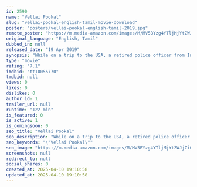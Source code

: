 ```yaml
---
id: 2590
name: "Vellai Pookal"
slug: "vellai-pookal-english-tamil-movie-download"
poster: "posters/vellai-pookal-english-tamil-2019.jpg"
remote_poster: "https://m.media-amazon.com/images/M/MV5BYzg4YTljMjYtZWJjZi00MGM0LWE0ZjgtZThkNTM1ZmU0MmRjXkEyXkFqcGdeQXVyODIwMDI1NjM@._V1_SX300.jpg"
original_language: "English, Tamil"
dubbed_in: null
released_date: "19 Apr 2019"
synopsis: "While on a trip to the USA, a retired police officer from India solves a series of clueless crimes in his neighborhood, relying only on his power of reasoning."
type: "movie"
rating: "7.1"
imdbid: "tt10055770"
tmdbid: null
views: 0
likes: 0
dislikes: 0
author_id: 1
trailer_url: null
runtime: "122 min"
is_featured: 0
is_active: 1
is_comingsoon: 0
seo_title: "Vellai Pookal"
seo_description: "While on a trip to the USA, a retired police officer from India solves a series of clueless crimes in his neighborhood, relying only on his power of reasoning."
seo_keywords: "\"Vellai Pookal\""
seo_image: "https://m.media-amazon.com/images/M/MV5BYzg4YTljMjYtZWJjZi00MGM0LWE0ZjgtZThkNTM1ZmU0MmRjXkEyXkFqcGdeQXVyODIwMDI1NjM@._V1_SX300.jpg"
screenshots: null
redirect_to: null
social_shares: 0
created_at: 2025-04-10 19:10:58
updated_at: 2025-04-10 19:10:58
---
```


